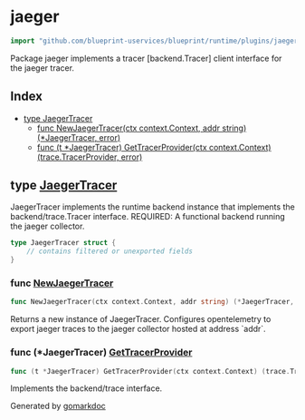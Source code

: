 <!-- Code generated by gomarkdoc. DO NOT EDIT -->

# jaeger

```go
import "github.com/blueprint-uservices/blueprint/runtime/plugins/jaeger"
```

Package jaeger implements a tracer \[backend.Tracer\] client interface for the jaeger tracer.

## Index

- [type JaegerTracer](<#JaegerTracer>)
  - [func NewJaegerTracer\(ctx context.Context, addr string\) \(\*JaegerTracer, error\)](<#NewJaegerTracer>)
  - [func \(t \*JaegerTracer\) GetTracerProvider\(ctx context.Context\) \(trace.TracerProvider, error\)](<#JaegerTracer.GetTracerProvider>)


<a name="JaegerTracer"></a>
## type [JaegerTracer](<https://github.com/Blueprint-uServices/blueprint/blob/main/runtime/plugins/jaeger/trace.go#L14-L16>)

JaegerTracer implements the runtime backend instance that implements the backend/trace.Tracer interface. REQUIRED: A functional backend running the jaeger collector.

```go
type JaegerTracer struct {
    // contains filtered or unexported fields
}
```

<a name="NewJaegerTracer"></a>
### func [NewJaegerTracer](<https://github.com/Blueprint-uServices/blueprint/blob/main/runtime/plugins/jaeger/trace.go#L20>)

```go
func NewJaegerTracer(ctx context.Context, addr string) (*JaegerTracer, error)
```

Returns a new instance of JaegerTracer. Configures opentelemetry to export jaeger traces to the jaeger collector hosted at address \`addr\`.

<a name="JaegerTracer.GetTracerProvider"></a>
### func \(\*JaegerTracer\) [GetTracerProvider](<https://github.com/Blueprint-uServices/blueprint/blob/main/runtime/plugins/jaeger/trace.go#L33>)

```go
func (t *JaegerTracer) GetTracerProvider(ctx context.Context) (trace.TracerProvider, error)
```

Implements the backend/trace interface.

Generated by [gomarkdoc](<https://github.com/princjef/gomarkdoc>)
